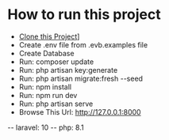 # How to run this project

- [Clone this Project](https://github.com/hridoy-roy/app-api/)]
- Create .env file from .evb.examples file
- Create Database
- Run: composer update
- Run: php artisan key:generate
- Run: php artisan migrate:fresh --seed
- Run: npm install
- Run: npm run dev
- Run: php artisan serve
- Browse This Url: http://127.0.0.1:8000

-- laravel: 10 
-- php: 8.1
